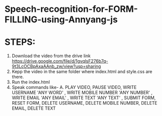 # Speech-recognition-for-FORM-FILLING-using-Annyang-js

# STEPS:
1. Download the video from the drive link https://drive.google.com/file/d/1gvqlsF276b7q-9t3LcOCBpAxaAAnb_zw/view?usp=sharing
2. Kepp the video in the same folder where index.html and style.css are there.
3. Run the index.html
4. Speak commands like-
A. PLAY VIDEO, PAUSE VIDEO, WRITE USERNAME 'ANY WORD' , WRITE MOBILE NUMBER 'ANY NUMBER' , WRITE EMAIL 'ANY EMAIL' , WRITE TEXT 'ANY TEXT' ,
 SUBMIT FORM, RESET FORM, DELETE USERNAME, DELETE MOBILE NUMBER, DELETE EMAIL, DELETE TEXT



